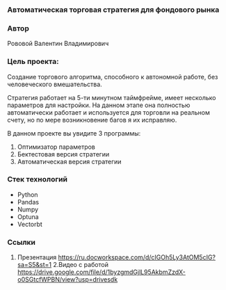 ### Автоматическая торговая стратегия для фондового рынка

### Автор
Рововой Валентин Владимирович

### Цель проекта:
Создание торгового алгоритма, способного к автономной работе, без человеческого вмешательства. 

Стратегия работает на 5-ти минутном таймфрейме, имеет несколько параметров для настройки. На данном этапе она полностью автоматически работает и используется для торговли на реальном счету, но по мере возникновение багов я их исправляю. 

В данном проекте вы увидите 3 программы:
1. Оптимизатор параметров
2. Бектестовая версия стратегии
3. Автоматическая версия стратегии

### Стек технологий

- Python
- Pandas
- Numpy
- Optuna
- Vectorbt

### Ссылки

1. Презентация
https://ru.docworkspace.com/d/cIGOh5Ly3AtOM5cIG?sa=S5&st=1
2.Видео с работой
https://drive.google.com/file/d/1byzgmdGjlL95AkbmZzdX-o0SGtcfWPBN/view?usp=drivesdk
